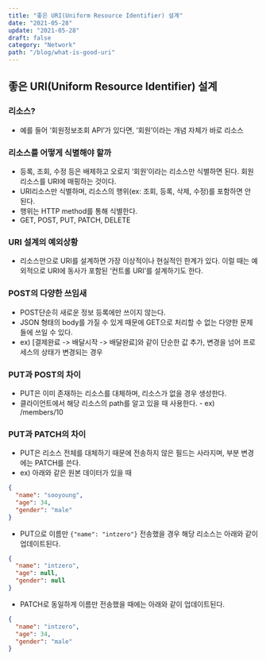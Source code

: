 ```yaml
---
title: "좋은 URI(Uniform Resource Identifier) 설계"
date: "2021-05-28"
update: "2021-05-28"
draft: false
category: "Network"
path: "/blog/what-is-good-uri"
---
```


## 좋은 URI(Uniform Resource Identifier) 설계

### 리소스?

- 예를 들어 ‘회원정보조회 API’가 있다면, ‘회원’이라는 개념 자체가 바로 리소스

### 리소스를 어떻게 식별해야 할까

- 등록, 조회, 수정 등은 배제하고 오로지 ‘회원’이라는 리소스만 식별하면 된다. 회원 리소스를 URI에 매핑하는 것이다.
- URI리소스만 식별하며, 리소스의 행위(ex: 조회, 등록, 삭제, 수정)를 포함하면 안 된다.
- 행위는 HTTP method를 통해 식별한다.
- GET, POST, PUT, PATCH, DELETE

### URI 설계의 예외상황

- 리소스만으로 URI를 설계하면 가장 이상적이나 현실적인 한계가 있다. 이럴 때는 예외적으로 URI에 동사가 포함된 ‘컨트롤 URI’를 설계하기도 한다.

### POST의 다양한 쓰임새

- POST단순히 새로운 정보 등록에만 쓰이지 않는다.
- JSON 형태의 body를 가질 수 있게 때문에 GET으로 처리할 수 없는 다양한 문제들에 쓰일 수 있다.
- ex) [결제완료 -> 배달시작 -> 배달완료]와 같이 단순한 값 추가, 변경을 넘어 프로세스의 상태가 변경되는 경우

### PUT과 POST의 차이

- PUT은 이미 존재하는 리소스를 대체하며, 리소스가 없을 경우 생성한다.
- 클라이언트에서 해당 리소스의 path를 알고 있을 때 사용한다. - ex) /members/10

### PUT과 PATCH의 차이

- PUT은 리소스 전체를 대체하기 때문에 전송하지 않은 필드는 사라지며, 부분 변경에는 PATCH를 쓴다.
- ex) 아래와 같은 원본 데이터가 있을 때

```json
{
  "name": "sooyoung",
  "age": 34,
  "gender": "male"
}
```

- PUT으로 이름만 `{"name": "intzero"}` 전송했을 경우 해당 리소스는 아래와 같이 업데이트된다.

```json
{
  "name": "intzero",
  "age": null,
  "gender": null
}
```

- PATCH로 동일하게 이름만 전송했을 때에는 아래와 같이 업데이트된다.

```json
{
  "name": "intzero",
  "age": 34,
  "gender": "male"
}
```
